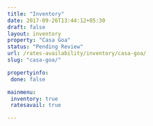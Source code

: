 ```yaml
---
title: "Inventory"
date: 2017-09-26T13:44:12+05:30
draft: false
layout: inventory
property: "Casa Goa"
status: "Pending Review"
url: /rates-availability/inventory/casa-goa/
slug: "casa-goa/"

propertyinfo:
 done: false

mainmenu:
 inventory: true
 ratesavail: true

---
```


